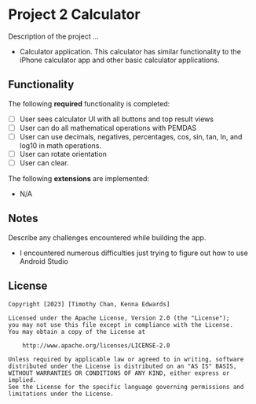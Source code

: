 # Project 2 Calculator

Description of the project ...
* Calculator application. This calculator has similar functionality to the iPhone calculator app and other basic calculator applications.

## Functionality 

The following **required** functionality is completed:

* [ ] User sees calculator UI with all buttons and top result views
* [ ] User can do all mathematical operations with PEMDAS
* [ ] User can use decimals, negatives, percentages, cos, sin, tan, ln, and log10 in math operations.
* [ ] User can rotate orientation
* [ ] User can clear.

The following **extensions** are implemented:

* N/A

## Notes

Describe any challenges encountered while building the app.
* I encountered numerous difficulties just trying to figure out how to use Android Studio

## License

    Copyright [2023] [Timothy Chan, Kenna Edwards]

    Licensed under the Apache License, Version 2.0 (the "License");
    you may not use this file except in compliance with the License.
    You may obtain a copy of the License at

        http://www.apache.org/licenses/LICENSE-2.0

    Unless required by applicable law or agreed to in writing, software
    distributed under the License is distributed on an "AS IS" BASIS,
    WITHOUT WARRANTIES OR CONDITIONS OF ANY KIND, either express or implied.
    See the License for the specific language governing permissions and
    limitations under the License.
